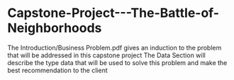 # Capstone-Project---The-Battle-of-Neighborhoods

The Introduction/Business Problem.pdf gives an induction to the problem that will be addressed in this capstone project
The Data Section will describe the type data that will be used to solve this problem and make the best recommendation to the client
